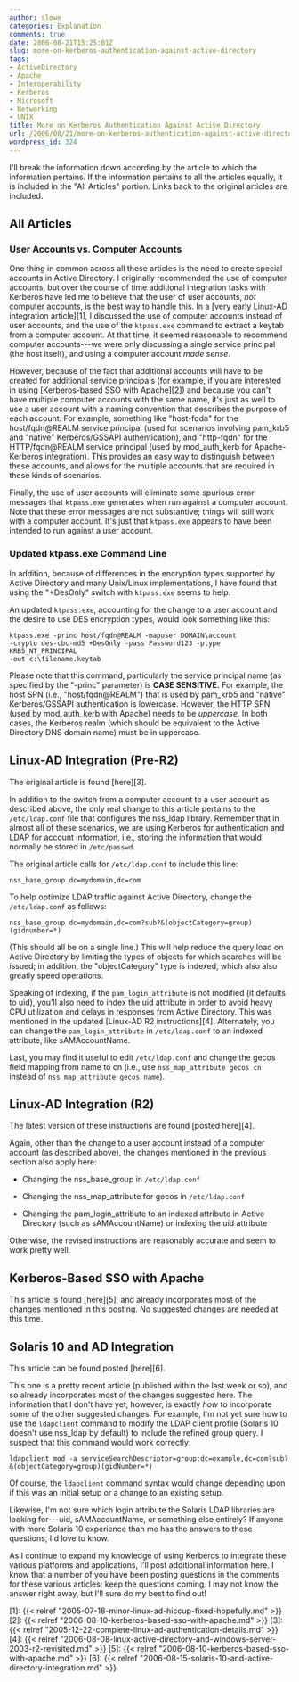 ```yaml
---
author: slowe
categories: Explanation
comments: true
date: 2006-08-21T15:25:01Z
slug: more-on-kerberos-authentication-against-active-directory
tags:
- ActiveDirectory
- Apache
- Interoperability
- Kerberos
- Microsoft
- Networking
- UNIX
title: More on Kerberos Authentication Against Active Directory
url: /2006/08/21/more-on-kerberos-authentication-against-active-directory/
wordpress_id: 324
---
```


I'll break the information down according by the article to which the information pertains. If the information pertains to all the articles equally, it is included in the "All Articles" portion. Links back to the original articles are included.

## All Articles

### User Accounts vs. Computer Accounts

One thing in common across all these articles is the need to create special accounts in Active Directory.  I originally recommended the use of computer accounts, but over the course of time additional integration tasks with Kerberos have led me to believe that the user of user accounts, _not_ computer accounts, is the best way to handle this. In a [very early Linux-AD integration article][1], I discussed the use of computer accounts instead of user accounts, and the use of the `ktpass.exe` command to extract a keytab from a computer account. At that time, it seemed reasonable to recommend computer accounts---we were only discussing a single service principal (the host itself), and using a computer account _made sense_.

However, because of the fact that additional accounts will have to be created for additional service principals (for example, if you are interested in using [Kerberos-based SSO with Apache][2]) and because you can't have multiple computer accounts with the same name, it's just as well to use a user account with a naming convention that describes the purpose of each account. For example, something like "host-fqdn" for the host/fqdn@REALM service principal (used for scenarios involving pam\_krb5 and "native" Kerberos/GSSAPI authentication), and "http-fqdn" for the HTTP/fqdn@REALM service principal (used by mod\_auth\_kerb for Apache-Kerberos integration). This provides an easy way to distinguish between these accounts, and allows for the multiple accounts that are required in these kinds of scenarios.

Finally, the use of user accounts will eliminate some spurious error messages that `ktpass.exe` generates when run against a computer account. Note that these error messages are not substantive; things will still work with a computer account. It's just that `ktpass.exe` appears to have been intended to run against a user account.

### Updated ktpass.exe Command Line

In addition, because of differences in the encryption types supported by Active Directory and many Unix/Linux implementations, I have found that using the "+DesOnly" switch with `ktpass.exe` seems to help.

An updated `ktpass.exe`, accounting for the change to a user account and the desire to use DES encryption types, would look something like this:

```text
ktpass.exe -princ host/fqdn@REALM -mapuser DOMAIN\account 
-crypto des-cbc-md5 +DesOnly -pass Password123 -ptype KRB5_NT_PRINCIPAL 
-out c:\filename.keytab
```

Please note that this command, particularly the service principal name (as specified by the "-princ" parameter) is **CASE SENSITIVE.** For example, the host SPN (i.e., "host/fqdn@REALM") that is used by pam\_krb5 and "native" Kerberos/GSSAPI authentication is lowercase. However, the HTTP SPN (used by mod\_auth\_kerb with Apache) needs to be _uppercase._ In both cases, the Kerberos realm (which should be equivalent to the Active Directory DNS domain name) must be in uppercase.

## Linux-AD Integration (Pre-R2)

The original article is found [here][3].

In addition to the switch from a computer account to a user account as described above, the only real change to this article pertains to the `/etc/ldap.conf` file that configures the nss_ldap library. Remember that in almost all of these scenarios, we are using Kerberos for authentication and LDAP for account information, i.e., storing the information that would normally be stored in `/etc/passwd`.

The original article calls for `/etc/ldap.conf` to include this line:

```text
nss_base_group dc=mydomain,dc=com
```

To help optimize LDAP traffic against Active Directory, change the `/etc/ldap.conf` as follows:

```text
nss_base_group dc=mydomain,dc=com?sub?&(objectCategory=group)(gidnumber=*)
```

(This should all be on a single line.) This will help reduce the query load on Active Directory by limiting the types of objects for which searches will be issued; in addition, the "objectCategory" type is indexed, which also also greatly speed operations.

Speaking of indexing, if the `pam_login_attribute` is not modified (it defaults to uid), you'll also need to index the uid attribute in order to avoid heavy CPU utilization and delays in responses from Active Directory. This was mentioned in the updated [Linux-AD R2 instructions][4]. Alternately, you can change the `pam_login_attribute` in `/etc/ldap.conf` to an indexed attribute, like sAMAccountName.

Last, you may find it useful to edit `/etc/ldap.conf` and change the gecos field mapping from name to cn (i.e., use `nss_map_attribute gecos cn` instead of `nss_map_attribute gecos name`).

## Linux-AD Integration (R2)

The latest version of these instructions are found [posted here][4].

Again, other than the change to a user account instead of a computer account (as described above), the changes mentioned in the previous section also apply here:

* Changing the nss\_base\_group in `/etc/ldap.conf`

* Changing the nss\_map\_attribute for gecos in `/etc/ldap.conf`

* Changing the pam\_login\_attribute to an indexed attribute in Active Directory (such as sAMAccountName) or indexing the uid attribute

Otherwise, the revised instructions are reasonably accurate and seem to work pretty well.

## Kerberos-Based SSO with Apache

This article is found [here][5], and already incorporates most of the changes mentioned in this posting. No suggested changes are needed at this time.

## Solaris 10 and AD Integration

This article can be found posted [here][6].

This one is a pretty recent article (published within the last week or so), and so already incorporates most of the changes suggested here. The information that I don't have yet, however, is exactly _how_ to incorporate some of the other suggested changes. For example, I'm not yet sure how to use the `ldapclient` command to modify the LDAP client profile (Solaris 10 doesn't use nss_ldap by default) to include the refined group query. I suspect that this command would work correctly:

```text
ldapclient mod -a serviceSearchDescriptor=group:dc=example,dc=com?sub?&(objectCategory=group)(gidNumber=*)
```

Of course, the `ldapclient` command syntax would change depending upon if this was an initial setup or a change to an existing setup.

Likewise, I'm not sure which login attribute the Solaris LDAP libraries are looking for---uid, sAMAccountName, or something else entirely? If anyone with more Solaris 10 experience than me has the answers to these questions, I'd love to know.

As I continue to expand my knowledge of using Kerberos to integrate these various platforms and applications, I'll post additional information here. I know that a number of you have been posting questions in the comments for these various articles; keep the questions coming. I may not know the answer right away, but I'll sure do my best to find out!

[1]: {{< relref "2005-07-18-minor-linux-ad-hiccup-fixed-hopefully.md" >}}
[2]: {{< relref "2006-08-10-kerberos-based-sso-with-apache.md" >}}
[3]: {{< relref "2005-12-22-complete-linux-ad-authentication-details.md" >}}
[4]: {{< relref "2006-08-08-linux-active-directory-and-windows-server-2003-r2-revisited.md" >}}
[5]: {{< relref "2006-08-10-kerberos-based-sso-with-apache.md" >}}
[6]: {{< relref "2006-08-15-solaris-10-and-active-directory-integration.md" >}}
